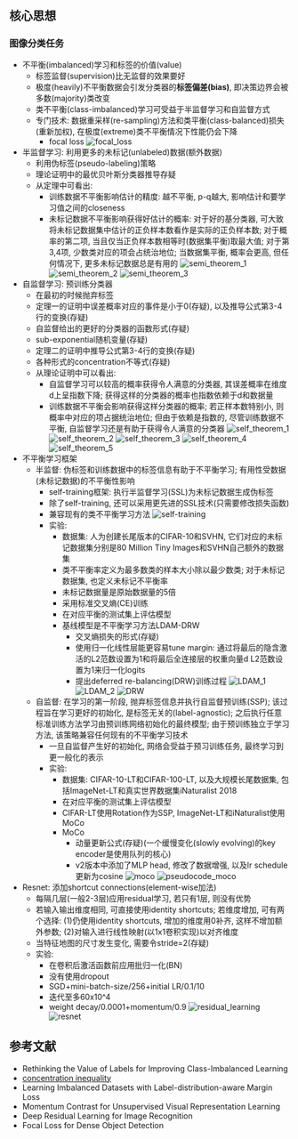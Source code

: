 ## 核心思想
### 图像分类任务
- 不平衡(imbalanced)学习和标签的价值(value)
	- 标签监督(supervision)比无监督的效果要好
	- 极度(heavily)不平衡数据会引发分类器的**标签偏差(bias)**, 即决策边界会被多数(majority)类改变
	- 类不平衡(class-imbalanced)学习可受益于半监督学习和自监督方式
	- 专门技术: 数据重采样(re-sampling)方法和类平衡(class-balanced)损失(重新加权), 在极度(extreme)类不平衡情况下性能仍会下降
		- focal loss
![focal_loss](images/focal_loss.jpg)
- 半监督学习: 利用更多的未标记(unlabeled)数据(额外数据)
	- 利用伪标签(pseudo-labeling)策略
	- 理论证明中的最优贝叶斯分类器推导存疑
	- 从定理中可看出: 
		- 训练数据不平衡影响估计的精度: 越不平衡, p-q越大, 影响估计和要学习值之间的closeness
		- 未标记数据不平衡影响获得好估计的概率: 对于好的基分类器, 可大致将未标记数据集中估计的正负样本数看作是实际的正负样本数; 对于概率的第二项, 当且仅当正负样本数相等时(数据集平衡)取最大值; 对于第3,4项, 少数类对应的项会占统治地位; 当数据集平衡, 概率会更高, 但任何情况下, 更多未标记数据总是有用的
![semi_theorem_1](images/semi_theorem_1.jpg)
![semi_theorem_2](images/semi_theorem_2.jpg)
![semi_theorem_3](images/semi_theorem_3.jpg)
- 自监督学习: 预训练分类器
	- 在最初的时候抛弃标签
	- 定理一的证明中误差概率对应的事件是小于0(存疑), 以及推导公式第3-4行的变换(存疑)
	- 自监督给出的更好的分类器的函数形式(存疑)
	- sub-exponential随机变量(存疑)
	- 定理二的证明中推导公式第3-4行的变换(存疑)
	- 各种形式的concentration不等式(存疑)
	- 从理论证明中可以看出:
		- 自监督学习可以较高的概率获得令人满意的分类器, 其误差概率在维度d上呈指数下降; 获得这样的分类器的概率也指数依赖于d和数据量
		- 训练数据不平衡会影响获得这样分类器的概率; 若正样本数特别小, 则概率中对应的项占据统治地位; 但由于依赖是指数的, 尽管训练数据不平衡, 自监督学习还是有助于获得令人满意的分类器
![self_theorem_1](images/self_theorem_1.jpg)
![self_theorem_2](images/self_theorem_2.jpg)
![self_theorem_3](images/self_theorem_3.jpg)
![self_theorem_4](images/self_theorem_4.jpg)
![self_theorem_5](images/self_theorem_5.jpg)
- 不平衡学习框架
	- 半监督: 伪标签和训练数据中的标签信息有助于不平衡学习; 有用性受数据(未标记数据)的不平衡性影响
		- self-training框架: 执行半监督学习(SSL)为未标记数据生成伪标签
		- 除了self-training, 还可以采用更先进的SSL技术(只需要修改损失函数)
		- 兼容现有的类不平衡学习方法
![self-training](images/self_training.jpg)
		- 实验:
			- 数据集: 人为创建长尾版本的CIFAR-10和SVHN, 它们对应的未标记数据集分别是80 Million Tiny Images和SVHN自己额外的数据集
			- 类不平衡率定义为最多数类的样本大小除以最少数类; 对于未标记数据集, 也定义未标记不平衡率
			- 未标记数据量是原始数据量的5倍
			- 采用标准交叉熵(CE)训练
			- 在对应平衡的测试集上评估模型
			- 基线模型是不平衡学习方法LDAM-DRW
				- 交叉熵损失的形式(存疑)
				- 使用归一化线性层能更容易tune margin: 通过将最后的隐含激活的L2范数设置为1和将最后全连接层的权重向量d L2范数设置为1来归一化logits
				- 提出deferred re-balancing(DRW)训练过程
![LDAM_1](images/LDAM_1.jpg)
![LDAM_2](images/LDAM_2.jpg)
![DRW](images/DRW.jpg)
	- 自监督: 在学习的第一阶段, 抛弃标签信息并执行自监督预训练(SSP); 该过程旨在学习更好的初始化, 是标签无关的(label-agnostic); 之后执行任意标准训练方法学习由预训练网络初始化的最终模型; 由于预训练独立于学习方法, 该策略兼容任何现有的不平衡学习技术
		- 一旦自监督产生好的初始化, 网络会受益于预习训练任务, 最终学习到更一般化的表示
		- 实验: 
			- 数据集: CIFAR-10-LT和CIFAR-100-LT, 以及大规模长尾数据集, 包括ImageNet-LT和真实世界数据集iNaturalist 2018 
			- 在对应平衡的测试集上评估模型
			- CIFAR-LT使用Rotation作为SSP, ImageNet-LT和iNaturalist使用MoCo
			- MoCo
				- 动量更新公式(存疑)(一个缓慢变化(slowly evolving)的key encoder是使用队列的核心)
				- v2版本中添加了MLP head, 修改了数据增强, 以及lr schedule更新为cosine
![moco](images/moco.jpg)
![pseudocode_moco](images/pseudocode_moco.jpg)
- Resnet: 添加shortcut connections(element-wise加法)
	- 每隔几层(一般2-3层)应用residual学习, 若只有1层, 则没有优势
	- 若输入输出维度相同, 可直接使用identity shortcuts; 若维度增加, 可有两个选择: (1)仍使用identity shortcuts, 增加的维度用0补齐, 这样不增加额外参数; (2)对输入进行线性映射(以1x1卷积实现)以对齐维度
	- 当特征地图的尺寸发生变化, 需要令stride=2(存疑)
	- 实验:
		- 在卷积后激活函数前应用批归一化(BN)
		- 没有使用dropout
		- SGD+mini-batch-size/256+initial LR/0.1/10
		- 迭代至多60x10^4
		- weight decay/0.0001+momentum/0.9
![residual_learning](images/residual_learning.jpg)
![resnet](images/resnet.jpg)


## 参考文献
- Rethinking the Value of Labels for Improving Class-Imbalanced Learning
- [concentration inequality](https://www.stat.berkeley.edu/~mjwain/stat210b/Chap2_TailBounds_Jan22_2015.pdf)
- Learning Imbalanced Datasets with Label-distribution-aware Margin Loss
- Momentum Contrast for Unsupervised Visual Representation Learning
- Deep Residual Learning for Image Recognition
- Focal Loss for Dense Object Detection